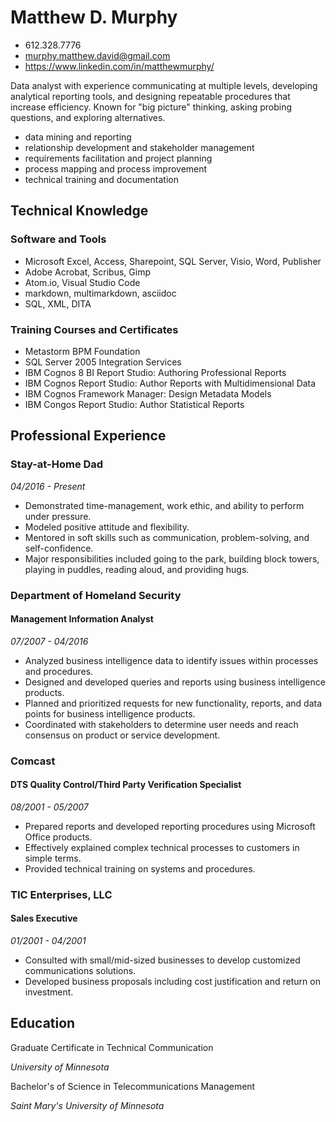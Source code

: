 # Matthew D. Murphy
 * 612.328.7776
 * murphy.matthew.david@gmail.com
 * https://www.linkedin.com/in/matthewmurphy/

Data analyst with experience communicating at multiple levels, developing analytical reporting tools, and designing repeatable procedures that increase efficiency. Known for "big picture" thinking, asking probing questions, and exploring alternatives.
* data mining and reporting
* relationship development and stakeholder management
* requirements facilitation and project planning 
* process mapping and process improvement
* technical training and documentation

## Technical Knowledge

### Software and Tools
* Microsoft Excel, Access, Sharepoint, SQL Server, Visio, Word, Publisher
* Adobe Acrobat, Scribus, Gimp
* Atom.io, Visual Studio Code
* markdown, multimarkdown, asciidoc
* SQL, XML, DITA

### Training Courses and Certificates
* Metastorm BPM Foundation
* SQL Server 2005 Integration Services
* IBM Cognos 8 BI Report Studio: Authoring Professional Reports
* IBM Cognos Report Studio: Author Reports with Multidimensional Data 
* IBM Cognos Framework Manager: Design Metadata Models 
* IBM Congos Report Studio: Author Statistical Reports


## Professional Experience

### Stay-at-Home Dad
_04/2016 - Present_

* Demonstrated time-management, work ethic, and ability to perform under pressure.
* Modeled positive attitude and flexibility.
* Mentored in soft skills such as communication, problem-solving, and self-confidence.
* Major responsibilities included going to the park, building block towers, playing in puddles, reading aloud, and providing hugs.



### Department of Homeland Security
#### Management Information Analyst

_07/2007 - 04/2016_
* Analyzed business intelligence data to identify issues within processes and procedures.
* Designed and developed queries and reports using business intelligence products.
* Planned and prioritized requests for new functionality, reports, and data points for business intelligence products.
* Coordinated with stakeholders to determine user needs and reach consensus on product or service development.
 
### Comcast
#### DTS Quality Control/Third Party Verification Specialist

_08/2001 - 05/2007_ 
* Prepared reports and developed reporting procedures using Microsoft Office products.
* Effectively explained complex technical processes to customers in simple terms.
* Provided technical training on systems and procedures.

### TIC Enterprises, LLC
#### Sales Executive

_01/2001 - 04/2001_
* Consulted with small/mid-sized businesses to develop customized communications solutions.
* Developed business proposals including cost justification and return on investment.

## Education
Graduate Certificate in Technical Communication

_University of Minnesota_


Bachelor's of Science in Telecommunications Management

_Saint Mary's University of Minnesota_
